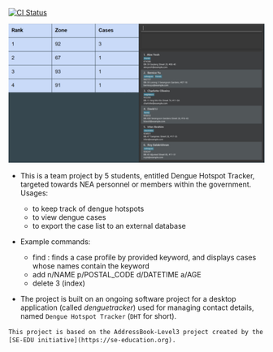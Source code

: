 [![CI Status](https://github.com/AY2223S2-CS2103-W17-2/tp/workflows/Java%20CI/badge.svg)](https://github.com/AY2223S2-CS2103-W17-2/tp/actions)

![Ui](docs/images/Ui.png)

* This is a team project by 5 students, entitled Dengue Hotspot Tracker, targeted towards NEA personnel or
members within the government.<br>
  Usages:
  * to keep track of dengue hotspots
  * to view dengue cases
  * to export the case list to an external database

* Example commands:
  * find <keyword>: finds a case profile by provided keyword, and displays cases whose names contain the keyword
  * add n/NAME p/POSTAL_CODE d/DATETIME a/AGE
  * delete 3 (index)

* The project is built on an ongoing software project for a desktop application (called _denguetracker_)
used for managing contact details, named `Dengue Hotspot Tracker` (`DHT` for short).

```
This project is based on the AddressBook-Level3 project created by the [SE-EDU initiative](https://se-education.org).
```
